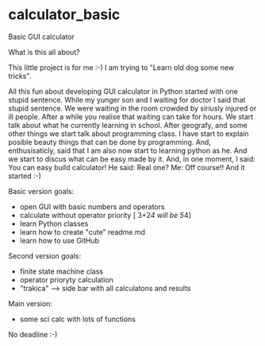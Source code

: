 # calculator_basic
Basic GUI calculator

What is this all about?

This little project is for me :-) I am trying to "Learn old dog some new tricks".

All this fun about developing GUI calculator in Python started with one stupid sentence.
While my yunger son and I waiting for doctor I said that stupid sentence. We were
waiting in the room crowded by siriusly injured or ill people. After a while
you realise that waiting can take for hours. We start talk about what he currently learning in
school. After geografy, and some other things we start talk about programming class.
I have start to explain posible beauty things that can be done by programming. And,
enthusisaticly, said that I am also now start to learning python as he. And we start
to discus what can be easy made by it. And, in one moment, I said: You can easy build
calculator! He said: Real one? Me: Off course!! And it started :-)

Basic version goals:
- open GUI with basic numbers and operators
- calculate without operator priority [ 3+2*4 will be 5*4]
- learn Python classes
- learn how to create "cute" readme.md
- learn how to use GitHub


Second version goals:
- finite state machine class
- operator prioryty calculation
- "trakica" --> side bar with all calculatons and results

Main version:
- some sci calc with lots of functions

No deadline :-)
